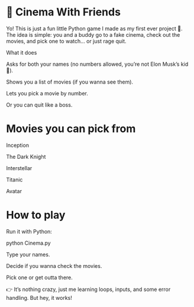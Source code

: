 # 🍿 Cinema With Friends

Yo! This is just a fun little Python game I made as my first ever project 🎉.
The idea is simple: you and a buddy go to a fake cinema, check out the movies, and pick one to watch… or just rage quit.

What it does

Asks for both your names (no numbers allowed, you’re not Elon Musk’s kid 🤖).

Shows you a list of movies (if you wanna see them).

Lets you pick a movie by number.

Or you can quit like a boss.

# Movies you can pick from

Inception

The Dark Knight

Interstellar

Titanic

Avatar

# How to play

Run it with Python:

python Cinema.py


Type your names.

Decide if you wanna check the movies.

Pick one or get outta there.

👉 It’s nothing crazy, just me learning loops, inputs, and some error handling. But hey, it works!
